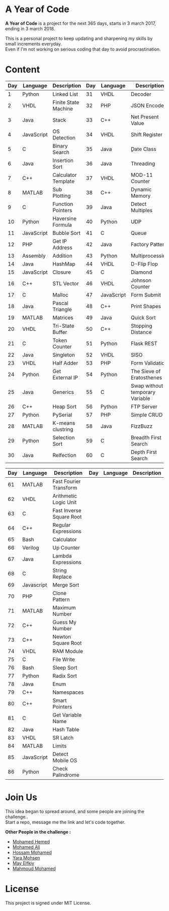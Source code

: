 # A Year of Code

**A Year of Code** is a project for the next 365 days, starts in 3 march 2017, ending in 3 march 2018.

This is a personal project to keep updating and sharpening my skills by small increments everyday. <br/>
Even if I'm not working on serious coding that day to avoid procrastination.

# Content


| Day | Language | Description | Day | Language | Description |
| --- | --- | --- | --- | --- | --- |
| 1 | Python | Linked List |  31 | VHDL | Decoder |
| 2 | VHDL | Finite State Machine  |  32 | PHP | JSON Encode |
| 3 | Java | Stack | 33 | C++ | Net Present Value|
| 4 | JavaScript | OS Detection | 34 | VHDL | Shift Register |
| 5 | C | Binary Search | 35 | Java | ٍDate Class |
| 6 | Java | Insertion Sort | 36 | Java | Threading |
| 7 | C++ | Calculator Template | 37 | VHDL | MOD-11 Counter |
| 8 | MATLAB |  Sub Plotting | 38 | C++ | Dynamic Memory |
| 9 | C | Function Pointers | 39 | Java | Detect Multiples |
| 10 | Python | Haversine Formula | 40 | Python | UDP |
| 11 | JavaScript | Bubble Sort | 41 | C | Queue |
| 12 | PHP | Get IP Address | 42 | Java | Factory Pattern |
| 13 | Assembly | Addition | 43 | Python | Multiprocessing |
| 14 | Java | HashMap | 44 | VHDL | D-Flip Flop |
| 15 | JavaScript | Closure | 45 | C | Diamond |
| 16 | C++ | STL Vector | 46 | VHDL | Johnson Counter |
| 17 | C | Malloc | 47 | JavaScript | Form Submit |
| 18 | Java | Pascal Triangle | 48 | C++ | Print Shapes |
| 19 | MATLAB | Matrices | 49 | Java | Quick Sort |
| 20 | VHDL | Tri-State Buffer  | 50 | C++ | Stopping Distance |
| 21 | C | Token Counter  | 51 | Python | Flask REST |
| 22 | Java | Singleton  | 52 | VHDL | SISO |
| 23 | VHDL | Half Adder  | 53 | PHP | Form Validation |
| 24 | Python | Get External IP  | 54 | Python | The Sieve of Eratosthenes |
| 25 | Java | Generics | 55 | C | Swap without temporary Variable |
| 26 | C++ | Heap Sort| 56 | Python | FTP Server |
| 27 | Python | PySerial | 57 | PHP | Simple CRUD |
| 28 | MATLAB | K-means clustring | 58 | Java | FizzBuzz |
| 29 | Python | Selection Sort | 59 | C | Breadth First Search |
| 30 | Java | Relfection | 60 | C | Depth First Search |

| Day | Language | Description | Day | Language | Description |
| --- | --- | --- | --- | --- | --- |  
| 61 | MATLAB | Fast Fourier Transform | 
| 62 | VHDL | Arithmetic Logic Unit | 
| 63 | C | Fast Inverse Square Root | 
| 64 | C++ | Regular Expressions | 
| 65 | Bash | Calculator | 
| 66 | Verilog | Up Counter | 
| 67 | Java | Lambda Expressions | 
| 68 | C | String Replace | 
| 69 | Javascript | Merge Sort | 
| 70 | PHP | Clone Pattern | 
| 71 | MATLAB | Maximum Number | 
| 72 | C++ | Guess My Number | 
| 73 | C++ | Newton Square Root | 
| 74 | VHDL | RAM Module | 
| 75 | C | File Write | 
| 76 | Bash | Sleep Sort | 
| 77 | Python | Radix Sort | 
| 78 | Java | Enum | 
| 79 | C++ | Namespaces | 
| 80 | C++ | Smart Pointers | 
| 81 | C | Get Variable Name | 
| 82 | Java | Hash Table | 
| 83 | VHDL | SR Latch | 
| 84 | MATLAB | Limits | 
| 85 | JavaScript | Detect Mobile OS | 
| 86 | Python | Check Palindrome | 


# Join Us 

This idea began to spread around, and some people are joining the challenge..<br/>
Start a repo, message me the link and let's code together.


**Other People in the challenge :**

- [Mohamed Hemed](https://github.com/mohammedhemed33/Year-Of-Code-)
- [Mohamed Ali](https://github.com/muhammad008/my_year_of_code)
- [Hossam Mohamed](https://github.com/hossammohammed72/My-Year-Of-Code)
- [Yara Mohsen](https://github.com/YaraMohsen/Year_of_code)
- [May Elfkiy](https://github.com/MayElfkiy/A-year-of-code)
- [Mahmoud Mohamed](https://github.com/Mahmoud-Mohamed-Elgamily/A-Year-Of-Code)

# License

This project is signed under MIT License.
